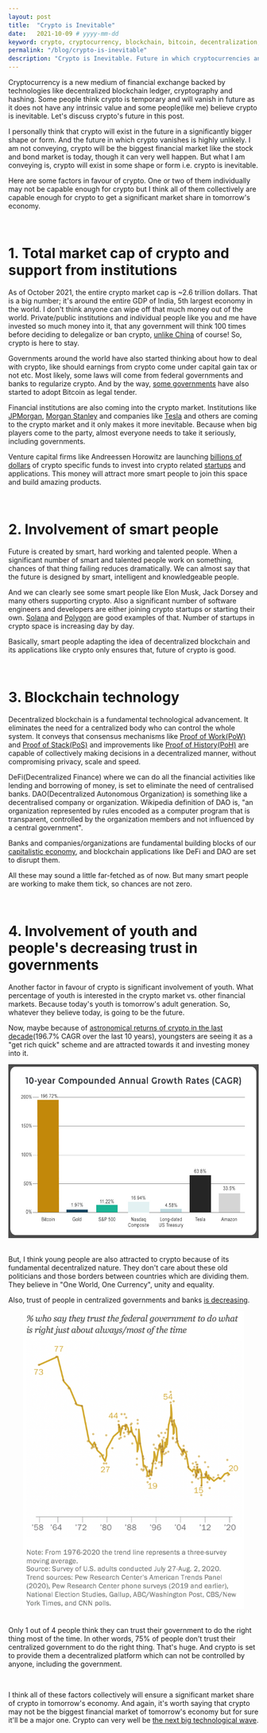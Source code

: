 ```yaml
---
layout: post
title:  "Crypto is Inevitable"
date:   2021-10-09 # yyyy-mm-dd
keyword: crypto, cryptocurrency, blockchain, bitcoin, decentralization, crypto is inevitable
permalink: "/blog/crypto-is-inevitable"
description: "Crypto is Inevitable. Future in which cryptocurrencies and blockchain plays a major role is most likely."
---
```


Cryptocurrency is a new medium of financial exchange backed by technologies like decentralized blockchain ledger, cryptography and hashing. Some people think crypto is temporary and will vanish in future as it does not have any intrinsic value and some people(like me) believe crypto is inevitable. Let's discuss crypto's future in this post.   

I personally think that crypto will exist in the future in a significantly bigger shape or form. And the future in which crypto vanishes is highly unlikely. I am not conveying, crypto will be the biggest financial market like the stock and bond market is today, though it can very well happen. But what I am conveying is, crypto will exist in some shape or form i.e. crypto is inevitable.

Here are some factors in favour of crypto. One or two of them individually may not be capable enough for crypto but I think all of them collectively are capable enough for crypto to get a significant market share in tomorrow's economy.

<br/>

# 1. Total market cap of crypto and support from institutions

As of October 2021, the entire crypto market cap is ~2.6 trillion dollars. That is a big number; it's around the entire GDP of India, 5th largest economy in the world. I don't think anyone can wipe off that much money out of the world. Private/public institutions and individual people like you and me have invested so much money into it, that any government will think 100 times before deciding to delegalize or ban crypto, <a href="https://www.bbc.com/news/technology-58678907" target="_blank">unlike China</a> of course! So, crypto is here to stay.

Governments around the world have also started thinking about how to deal with crypto, like should earnings from crypto come under capital gain tax or not etc. Most likely, some laws will come from federal governments and banks to regularize crypto. And by the way, <a href="https://www.investopedia.com/el-salvador-accepts-bitcoin-as-legal-tender-5200470" target="_blank">some governments</a> have also started to adopt Bitcoin as legal tender.  

Financial institutions are also coming into the crypto market. Institutions like <a href="https://www.jpmorgan.com/solutions/cib/news/digital-coin-payments" target="_blank">JPMorgan</a>, <a href="https://www.cnbc.com/2021/03/17/bitcoin-morgan-stanley-is-the-first-big-us-bank-to-offer-wealthy-clients-access-to-bitcoin-funds.html">Morgan Stanley</a> and companies like <a href="https://www.cnbc.com/2021/02/08/tesla-buys-1point5-billion-in-bitcoin.html" target="_blank">Tesla</a> and others are coming to the crypto market and it only makes it more inevitable. Because when big players come to the party, almost everyone needs to take it seriously, including governments.

Venture capital firms like Andreessen Horowitz are launching <a href="https://www.cnbc.com/2021/06/24/andreessen-horowitz-launches-2point2-billion-crypto-fund.html" target="_blank">billions of dollars</a> of crypto specific funds to invest into crypto related <a href="https://prashantkikani.com/blog/startup-ecosystem" target="_blank">startups</a> and applications. This money will attract more smart people to join this space and build amazing products.   

<br/>

# 2. Involvement of smart people

Future is created by smart, hard working and talented people. When a significant number of smart and talented people work on something, chances of that thing failing reduces dramatically. We can almost say that the future is designed by smart, intelligent and knowledgeable people.

And we can clearly see some smart people like Elon Musk, Jack Dorsey and many others supporting crypto. Also a significant number of software engineers and developers are either joining crypto startups or starting their own. <a href="https://solana.com/" target="_blank">Solana</a> and <a href="https://polygon.technology/" target="_blank">Polygon</a> are good examples of that. Number of startups in crypto space is increasing day by day.

Basically, smart people adapting the idea of decentralized blockchain and its applications like crypto only ensures that, future of crypto is good.  

<br/>

# 3. Blockchain technology

Decentralized blockchain is a fundamental technological advancement. It eliminates the need for a centralized body who can control the whole system. It conveys that consensus mechanisms like <a href="https://ethereum.org/en/developers/docs/consensus-mechanisms/pow/" target="_blank">Proof of Work(PoW)</a> and <a href="https://ethereum.org/en/developers/docs/consensus-mechanisms/pos/" target="_blank">Proof of Stack(PoS)</a> and improvements like <a href="https://docs.solana.com/cluster/synchronization" target="_blank">Proof of History(PoH)</a> are capable of collectively making decisions in a decentralized manner, without compromising privacy, scale and speed.     

DeFi(Decentralized Finance) where we can do all the financial activities like lending and borrowing of money, is set to eliminate the need of centralised banks. DAO(Decentralized Autonomous Organization) is something like a decentralised company or organization. Wikipedia definition of DAO is, "an organization represented by rules encoded as a computer program that is transparent, controlled by the organization members and not influenced by a central government".

Banks and companies/organizations are fundamental building blocks of our <a href="https://prashantkikani.com/blog/capitalism" target="_blank">capitalistic economy</a>, and blockchain applications like DeFi and DAO are set to disrupt them.

All these may sound a little far-fetched as of now. But many smart people are working to make them tick, so chances are not zero.

<br/>

# 4. Involvement of youth and people's decreasing trust in governments

Another factor in favour of crypto is significant involvement of youth. What percentage of youth is interested in the crypto market vs. other financial markets. Because today's youth is tomorrow's adult generation. So, whatever they believe today, is going to be the future.

Now, maybe because of <a href="https://cointelegraph.com/news/bitcoin-s-compound-annual-growth-is-an-unheard-of-200-cagr" target="_blank">astronomical returns of crypto in the last decade</a>(196.7% CAGR over the last 10 years), youngsters are seeing it as a "get rich quick" scheme and are attracted towards it and investing money into it. 

<center><img src="../assets/crypto-returns.jpeg" height="350"/></center>
<br/>

But, I think young people are also attracted to crypto because of its fundamental decentralized nature. They don't care about these old politicians and those borders between countries which are dividing them. They believe in "One World, One Currency", unity and equality. 

Also, trust of people in centralized governments and banks <a href="https://www.pewresearch.org/politics/2021/05/17/public-trust-in-government-1958-2021/" target="_blank">is decreasing</a>.

<center><img src="../assets/trust-in-government-at-all-time-low.png" height="600"/></center>
<br/>

Only 1 out of 4 people think they can trust their government to do the right thing most of the time. In other words, 75% of people don't trust their centralized government to do the right thing. That's huge. And crypto is set to provide them a decentralized platform which can not be controlled by anyone, including the government.

<br/>

I think all of these factors collectively will ensure a significant market share of crypto in tomorrow's economy. And again, it's worth saying that crypto may not be the biggest financial market of tomorrow's economy but for sure it'll be a major one. Crypto can very well be [the next big technological wave](https://prashantkikani.com/blog/next-wave).  





